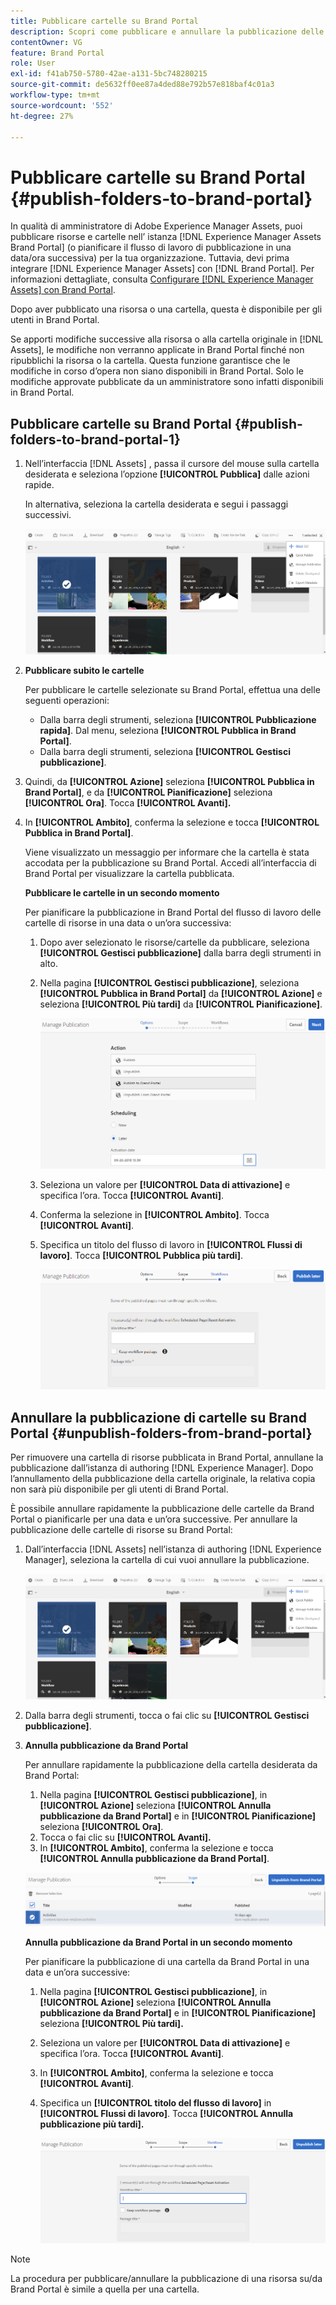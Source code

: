```yaml
---
title: Pubblicare cartelle su Brand Portal
description: Scopri come pubblicare e annullare la pubblicazione delle cartelle in Brand Portal.
contentOwner: VG
feature: Brand Portal
role: User
exl-id: f41ab750-5780-42ae-a131-5bc748280215
source-git-commit: de5632ff0ee87a4ded88e792b57e818baf4c01a3
workflow-type: tm+mt
source-wordcount: '552'
ht-degree: 27%

---
```


# Pubblicare cartelle su Brand Portal {#publish-folders-to-brand-portal}

In qualità di amministratore di Adobe Experience Manager Assets, puoi pubblicare risorse e cartelle nell’ istanza [!DNL Experience Manager Assets Brand Portal] (o pianificare il flusso di lavoro di pubblicazione in una data/ora successiva) per la tua organizzazione. Tuttavia, devi prima integrare [!DNL Experience Manager Assets] con [!DNL Brand Portal]. Per informazioni dettagliate, consulta [Configurare [!DNL Experience Manager Assets] con Brand Portal](configure-aem-assets-with-brand-portal.md).

Dopo aver pubblicato una risorsa o una cartella, questa è disponibile per gli utenti in Brand Portal.

Se apporti modifiche successive alla risorsa o alla cartella originale in [!DNL Assets], le modifiche non verranno applicate in Brand Portal finché non ripubblichi la risorsa o la cartella. Questa funzione garantisce che le modifiche in corso d’opera non siano disponibili in Brand Portal. Solo le modifiche approvate pubblicate da un amministratore sono infatti disponibili in Brand Portal.

## Pubblicare cartelle su Brand Portal {#publish-folders-to-brand-portal-1}

1. Nell’interfaccia [!DNL Assets] , passa il cursore del mouse sulla cartella desiderata e seleziona l’opzione **[!UICONTROL Pubblica]** dalle azioni rapide.

   In alternativa, seleziona la cartella desiderata e segui i passaggi successivi.

   ![publish2bp](assets/publish2bp.png)

2. **Pubblicare subito le cartelle**

   Per pubblicare le cartelle selezionate su Brand Portal, effettua una delle seguenti operazioni:

   * Dalla barra degli strumenti, seleziona **[!UICONTROL Pubblicazione rapida]**. Dal menu, seleziona **[!UICONTROL Pubblica in Brand Portal]**.
   * Dalla barra degli strumenti, seleziona **[!UICONTROL Gestisci pubblicazione]**.

3. Quindi, da **[!UICONTROL Azione]** seleziona **[!UICONTROL Pubblica in Brand Portal]**, e da **[!UICONTROL Pianificazione]** seleziona **[!UICONTROL Ora]**. Tocca **[!UICONTROL Avanti].**
4. In **[!UICONTROL Ambito]**, conferma la selezione e tocca **[!UICONTROL Pubblica in Brand Portal]**.

   Viene visualizzato un messaggio per informare che la cartella è stata accodata per la pubblicazione su Brand Portal. Accedi all’interfaccia di Brand Portal per visualizzare la cartella pubblicata.

   **Pubblicare le cartelle in un secondo momento**

   Per pianificare la pubblicazione in Brand Portal del flusso di lavoro delle cartelle di risorse in una data o un’ora successiva:

   1. Dopo aver selezionato le risorse/cartelle da pubblicare, seleziona **[!UICONTROL Gestisci pubblicazione]** dalla barra degli strumenti in alto.
   2. Nella pagina **[!UICONTROL Gestisci pubblicazione]**, seleziona **[!UICONTROL Pubblica in Brand Portal]** da **[!UICONTROL Azione]** e seleziona **[!UICONTROL Più tardi]** da **[!UICONTROL Pianificazione]**.

      ![publishlaterbp](assets/publishlaterbp.png)

   3. Seleziona un valore per **[!UICONTROL Data di attivazione]** e specifica l’ora. Tocca **[!UICONTROL Avanti]**.
   4. Conferma la selezione in **[!UICONTROL Ambito]**. Tocca **[!UICONTROL Avanti]**.
   5. Specifica un titolo del flusso di lavoro in **[!UICONTROL Flussi di lavoro]**. Tocca **[!UICONTROL Pubblica più tardi]**.

      ![manageschedulepub](assets/manageschedulepub.png)

## Annullare la pubblicazione di cartelle su Brand Portal {#unpublish-folders-from-brand-portal}

Per rimuovere una cartella di risorse pubblicata in Brand Portal, annullane la pubblicazione dall’istanza di authoring [!DNL Experience Manager]. Dopo l’annullamento della pubblicazione della cartella originale, la relativa copia non sarà più disponibile per gli utenti di Brand Portal.

È possibile annullare rapidamente la pubblicazione delle cartelle da Brand Portal o pianificarle per una data e un’ora successive. Per annullare la pubblicazione delle cartelle di risorse su Brand Portal:

1. Dall’interfaccia [!DNL Assets] nell’istanza di authoring [!DNL Experience Manager], seleziona la cartella di cui vuoi annullare la pubblicazione.

   ![publish2bp-1](assets/publish2bp-1.png)

2. Dalla barra degli strumenti, tocca o fai clic su **[!UICONTROL Gestisci pubblicazione]**.

3. **Annulla pubblicazione da Brand Portal**

   Per annullare rapidamente la pubblicazione della cartella desiderata da Brand Portal:

   1. Nella pagina **[!UICONTROL Gestisci pubblicazione]**, in **[!UICONTROL Azione]** seleziona **[!UICONTROL Annulla pubblicazione da Brand Portal]** e in **[!UICONTROL Pianificazione]** seleziona **[!UICONTROL Ora]**.
   2. Tocca o fai clic su **[!UICONTROL Avanti].**
   3. In **[!UICONTROL Ambito]**, conferma la selezione e tocca **[!UICONTROL Annulla pubblicazione da Brand Portal]**.

   ![confirm-unpublish](assets/confirm-unpublish.png)

   **Annulla pubblicazione da Brand Portal in un secondo momento**

   Per pianificare la pubblicazione di una cartella da Brand Portal in una data e un’ora successive:

   1. Nella pagina **[!UICONTROL Gestisci pubblicazione]**, in **[!UICONTROL Azione]** seleziona **[!UICONTROL Annulla pubblicazione da Brand Portal]** e in **[!UICONTROL Pianificazione]** seleziona **[!UICONTROL Più tardi].**
   2. Seleziona un valore per **[!UICONTROL Data di attivazione]** e specifica l’ora. Tocca **[!UICONTROL Avanti]**.
   3. In **[!UICONTROL Ambito]**, conferma la selezione e tocca **[!UICONTROL Avanti]**.
   4. Specifica un **[!UICONTROL titolo del flusso di lavoro]** in **[!UICONTROL Flussi di lavoro]**. Tocca **[!UICONTROL Annulla pubblicazione più tardi].**

      ![unpublishworkflows](assets/unpublishworkflows.png)


>[!NOTE]
>
>La procedura per pubblicare/annullare la pubblicazione di una risorsa su/da Brand Portal è simile a quella per una cartella.

